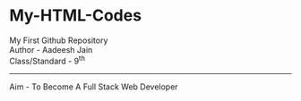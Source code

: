 # My-HTML-Codes
My First Github Repository
<br>
Author - Aadeesh Jain
<br>
Class/Standard - 9<sup>th</sup>
<hr>
Aim - To Become A Full Stack Web Developer